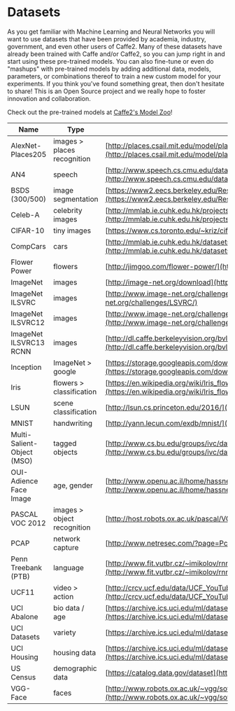 # Datasets

As you get familiar with Machine Learning and Neural Networks you will want to use datasets that have been provided by academia, industry, government, and even other users of Caffe2. Many of these datasets have already been trained with Caffe and/or Caffe2, so you can jump right in and start using these pre-trained models. You can also fine-tune or even do "mashups" with pre-trained models by adding additional data, models, parameters, or combinations thereof to train a new custom model for your experiments. If you think you've found something great, then don't hesitate to share! This is an Open Source project and we really hope to foster innovation and collaboration.

Check out the pre-trained models at [Caffe2's Model Zoo](zoo.html)!

| Name                       | Type                        | Link                                                                                                                                                                         |
|----------------------------|-----------------------------|------------------------------------------------------------------------------------------------------------------------------------------------------------------------------|
| AlexNet-Places205          | images > places recognition | [http://places.csail.mit.edu/model/placesCNN_upgraded.tar.gz](http://places.csail.mit.edu/model/placesCNN_upgraded.tar.gz)                                                   |
| AN4                        | speech                      | [http://www.speech.cs.cmu.edu/databases/an4/](http://www.speech.cs.cmu.edu/databases/an4/)                                                                                   |
| BSDS (300/500)             | image segmentation          | [https://www2.eecs.berkeley.edu/Research/Projects/CS/vision/bsds/](https://www2.eecs.berkeley.edu/Research/Projects/CS/vision/bsds/)                                         |
| Celeb-A                    | celebrity images            | [http://mmlab.ie.cuhk.edu.hk/projects/CelebA.html](http://mmlab.ie.cuhk.edu.hk/projects/CelebA.html)                                                                         |
| CIFAR-10                   | tiny images                 | [https://www.cs.toronto.edu/~kriz/cifar.html](https://www.cs.toronto.edu/~kriz/cifar.html)                                                                                   |
| CompCars                   | cars                        | [http://mmlab.ie.cuhk.edu.hk/datasets/comp_cars/index.html](http://mmlab.ie.cuhk.edu.hk/datasets/comp_cars/index.html)                                                       |
| Flower Power               | flowers                     | [http://jimgoo.com/flower-power/](http://jimgoo.com/flower-power/)                                                                                                           |
| ImageNet                   | images                      | [http://image-net.org/download](http://image-net.org/download)                                                                                                               |
| ImageNet ILSVRC            | images                      | [http://www.image-net.org/challenges/LSVRC/](http://www.image-net.org/challenges/LSVRC/)                                                                                     |
| ImageNet ILSVRC12          | images                      | [http://www.image-net.org/challenges/LSVRC/2012/nonpub-downloads](http://www.image-net.org/challenges/LSVRC/2012/nonpub-downloads)                                           |
| ImageNet ILSVRC13 RCNN     | images                      | [http://dl.caffe.berkeleyvision.org/bvlc_reference_rcnn_ilsvrc13.caffemodel](http://dl.caffe.berkeleyvision.org/bvlc_reference_rcnn_ilsvrc13.caffemodel)                     |
| Inception                  | ImageNet > google           | [https://storage.googleapis.com/download.tensorflow.org/models/inception_dec_2015.zip](https://storage.googleapis.com/download.tensorflow.org/models/inception_dec_2015.zip) |
| Iris                       | flowers > classification    | [https://en.wikipedia.org/wiki/Iris_flower_data_set](https://en.wikipedia.org/wiki/Iris_flower_data_set)                                                                     |
| LSUN                       | scene classification        | [http://lsun.cs.princeton.edu/2016/](http://lsun.cs.princeton.edu/2016/)                                                                                                     |
| MNIST                      | handwriting                 | [http://yann.lecun.com/exdb/mnist/](http://yann.lecun.com/exdb/mnist/)                                                                                                       |
| Multi-Salient-Object (MSO) | tagged objects              | [http://www.cs.bu.edu/groups/ivc/data/SOS/MSO.zip](http://www.cs.bu.edu/groups/ivc/data/SOS/MSO.zip)                                                                         |
| OUI-Adience Face Image     | age, gender                 | [http://www.openu.ac.il/home/hassner/Adience/data.html#agegender](http://www.openu.ac.il/home/hassner/Adience/data.html#agegender)                                           |
| PASCAL VOC 2012            | images > object recognition | [http://host.robots.ox.ac.uk/pascal/VOC/](http://host.robots.ox.ac.uk/pascal/VOC/)                                                                                           |
| PCAP                       | network capture             | [http://www.netresec.com/?page=PcapFiles](http://www.netresec.com/?page=PcapFiles)                                                                                           |
| Penn Treebank (PTB)        | language                    | [http://www.fit.vutbr.cz/~imikolov/rnnlm/simple-examples.tgz](http://www.fit.vutbr.cz/~imikolov/rnnlm/simple-examples.tgz)                                               |                                                                                                            
| UCF11                      | video > action              | [http://crcv.ucf.edu/data/UCF_YouTube_Action.php](http://crcv.ucf.edu/data/UCF_YouTube_Action.php)                                                                           |
| UCI Abalone                | bio data / age              | [https://archive.ics.uci.edu/ml/datasets/Abalone](https://archive.ics.uci.edu/ml/datasets/Abalone)                                                                           |
| UCI Datasets               | variety                     | [https://archive.ics.uci.edu/ml/datasets.html](https://archive.ics.uci.edu/ml/datasets.html)                                                                                 |
| UCI Housing                | housing data                | [https://archive.ics.uci.edu/ml/datasets/Housing](https://archive.ics.uci.edu/ml/datasets/Housing)                                                                           |
| US Census                  | demographic data            | [https://catalog.data.gov/dataset](https://catalog.data.gov/dataset)                                                                                                         |
| VGG-Face                   | faces                       | [http://www.robots.ox.ac.uk/~vgg/software/vgg_face/src/vgg_face_matconvnet.tar.gz](http://www.robots.ox.ac.uk/~vgg/software/vgg_face/src/vgg_face_matconvnet.tar.gz)         |
